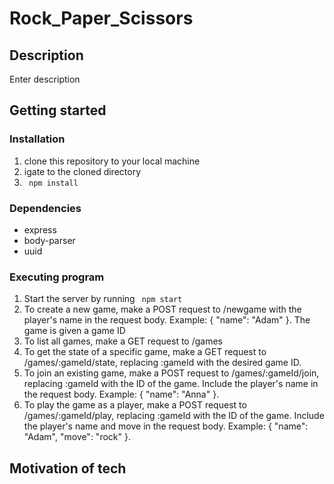 # Rock_Paper_Scissors
## Description
Enter description

## Getting started

### Installation
1. clone this repository to your local machine
2. igate to the cloned directory
3.  <code> npm install </code> 

### Dependencies
* express
* body-parser
* uuid


### Executing program
1. Start the server by running <code> npm start </code>
2. To create a new game, make a POST request to /newgame with the player's name in the request body. Example: { "name": "Adam" }. The game is given a game ID
3. To list all games, make a GET request to /games
4. To get the state of a specific game, make a GET request to /games/:gameId/state, replacing :gameId with the desired game ID.
5. To join an existing game, make a POST request to /games/:gameId/join, replacing :gameId with the ID of the game. Include the player's name in the request body. Example: { "name": "Anna" }.
6. To play the game as a player, make a POST request to /games/:gameId/play, replacing :gameId with the ID of the game. Include the player's name and move in the request body. Example: { "name": "Adam", "move": "rock" }.

## Motivation of tech
